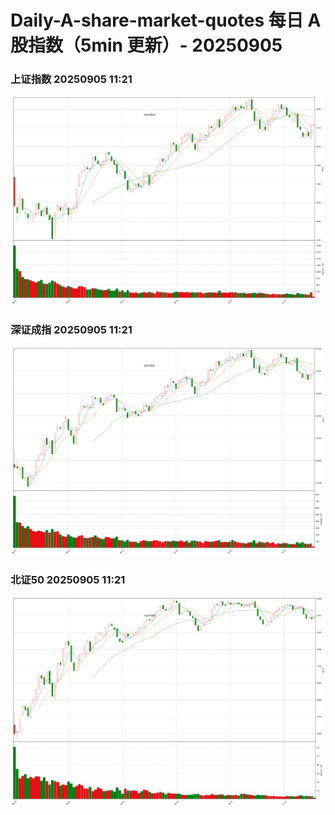 
# Daily-A-share-market-quotes 每日 A 股指数（5min 更新）- 20250905

### 上证指数 20250905 11:21
![](./fig/2025/9/20250905-sh000001.png)

### 深证成指 20250905 11:21
![](./fig/2025/9/20250905-sz399001.png)

### 北证50 20250905 11:21
![](./fig/2025/9/20250905-bj899050.png)
